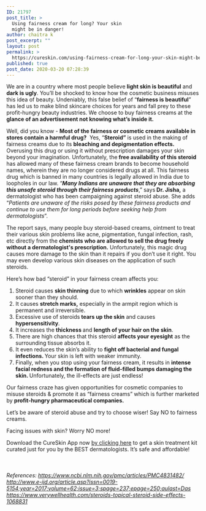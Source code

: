 ```yaml
---
ID: 21797
post_title: >
  Using fairness cream for long? Your skin
  might be in danger!
author: chaitra k
post_excerpt: ""
layout: post
permalink: >
  https://cureskin.com/using-fairness-cream-for-long-your-skin-might-be-in-danger/
published: true
post_date: 2020-03-20 07:28:39
---
```

<span style="font-weight: 400;">We are in a country where most people believe </span><b>light skin is beautiful</b><span style="font-weight: 400;"> and </span><b>dark is ugly</b><span style="font-weight: 400;">. You’ll be shocked to know how the cosmetic business misuses this idea of beauty. Undeniably, this false belief of “</span><b>fairness is beautiful</b><span style="font-weight: 400;">” has led us to make blind skincare choices for years and fall prey to these profit-hungry beauty industries. We choose to buy fairness creams at the </span><b>glance of an advertisement not knowing what’s inside it.</b> <span style="font-weight: 400;">

</span>

<span style="font-weight: 400;">Well, did you know - </span><b>Most of the fairness or cosmetic creams available in stores contain a harmful drug?</b><span style="font-weight: 400;">  Yes, “</span><b>Steroid”</b><span style="font-weight: 400;"> is used in the making of fairness creams </span><span style="font-weight: 400;">due to its </span><b>bleaching and depigmentation effects</b><b>.</b> <span style="font-weight: 400;">Overusing this drug or using it without prescription damages your skin beyond your imagination. Unfortunately, the</span><b> free availability of this steroid</b><span style="font-weight: 400;"> has allowed many of these fairness cream brands to become household names, wherein they are no longer considered drugs at all. </span><span style="font-weight: 400;">
</span><span style="font-weight: 400;">
</span> <span style="font-weight: 400;"> This fai</span><span style="font-weight: 400;">rness drug which is banned in many countries is legally allowed in India due to loopholes in our law.</span> <span style="font-weight: 400;">“</span><b><i>Many Indians are unaware that they are absorbing this unsafe steroid through their fairness products</i></b><span style="font-weight: 400;">,” says</span><b> Dr. Jisha,</b><span style="font-weight: 400;"> a dermatologist who has been campaigning against steroid abuse. She adds “</span><i><span style="font-weight: 400;">Patients are unaware of the risks posed by these fairness products and continue to use them for long periods before seeking help from dermatologists</span></i><span style="font-weight: 400;">”.</span>

<span style="font-weight: 400;">The report says, many people buy steroid-based creams, ointment to treat their various skin problems like acne, pigmentation, fungal infection, rash, etc directly from the </span><b>chemists who are allowed to sell the drug freely without a dermatologist's prescription.</b><span style="font-weight: 400;"> Unfortunately, this magic drug causes more damage to the skin than it repairs if you don’t use it right. You may even develop various skin diseases on the application of such steroids. </span>

<span style="font-weight: 400;">Here’s how bad “steroid” in your fairness cream affects you:</span>
<ol>
 	<li style="font-weight: 400;"><span style="font-weight: 400;">Steroid causes </span><b>skin thinning</b><span style="font-weight: 400;"> due to which </span><b>wrinkles</b><span style="font-weight: 400;"> appear on skin sooner than they should.</span></li>
 	<li style="font-weight: 400;"><span style="font-weight: 400;">It causes </span><b>stretch marks,</b><span style="font-weight: 400;"> especially in the armpit region which is permanent and irreversible.</span></li>
 	<li style="font-weight: 400;"><span style="font-weight: 400;">Excessive use of steroids</span><b> tears up the skin</b><span style="font-weight: 400;"> and causes</span><b> hypersensitivity</b><span style="font-weight: 400;">.</span></li>
 	<li style="font-weight: 400;"><span style="font-weight: 400;">It increases the </span><b>thickness </b><span style="font-weight: 400;">and </span><b>length of your hair on the skin</b><span style="font-weight: 400;">.</span></li>
 	<li style="font-weight: 400;"><span style="font-weight: 400;">There are high chances that this steroid </span><b>affects your eyesight</b><span style="font-weight: 400;"> as the surrounding tissue absorbs it.</span></li>
 	<li style="font-weight: 400;"><span style="font-weight: 400;">It even reduces the skin’s ability to </span><b>fight off bacterial and fungal infections. </b><span style="font-weight: 400;">Your skin is left with weaker immunity.</span></li>
 	<li style="font-weight: 400;"><span style="font-weight: 400;">Finally, when you stop using your fairness cream, it results in </span><b>intense facial redness and the formation of fluid-filled bumps damaging the skin.</b><b>
</b><b>
</b><span style="font-weight: 400;">Unfortunately, the ill-effects are just endless!</span></li>
</ol>
<span style="font-weight: 400;">Our fairness craze has given opportunities for cosmetic companies to misuse steroids &amp; promote it as “fairness creams” which is further marketed by </span><b>profit-hungry pharmaceutical companies. </b>

<span style="font-weight: 400;">Let’s be aware of steroid abuse and try to choose wiser! Say NO to fairness creams.</span>

<span style="font-weight: 400;">
</span><span style="font-weight: 400;">Facing issues with skin? Worry NO more! </span>

<span style="font-weight: 400;">Download the CureSkin App now </span><a href="https://app.curesk.in/pJ2BKj2qQN"><span style="font-weight: 400;">by clicking here</span></a><span style="font-weight: 400;"> to get a skin treatment kit curated just for you by the BEST dermatologists. It’s safe and affordable!</span>

&nbsp;
<h5><span style="font-weight: 400;">References:</span><span style="font-weight: 400;">
</span><a href="https://www.ncbi.nlm.nih.gov/pmc/articles/PMC4831482/"><span style="font-weight: 400;">https://www.ncbi.nlm.nih.gov/pmc/articles/PMC4831482/</span><span style="font-weight: 400;">
</span></a><a href="http://www.e-ijd.org/article.asp?issn=0019-5154;year=2017;volume=62;issue=3;spage=237;epage=250;aulast=Das"><span style="font-weight: 400;">http://www.e-ijd.org/article.asp?issn=0019-5154;year=2017;volume=62;issue=3;spage=237;epage=250;aulast=Das</span><span style="font-weight: 400;">
</span></a><a href="https://www.verywellhealth.com/steroids-topical-steroid-side-effects-1068831"><span style="font-weight: 400;">https://www.verywellhealth.com/steroids-topical-steroid-side-effects-1068831</span></a></h5>
